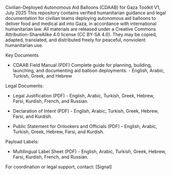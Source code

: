 Civilian-Deployed Autonomous Aid Balloons (CDAAB) for Gaza
Toolkit V1, July 2025
This repository contains verified humanitarian guidance and legal documentation for civilian teams deploying autonomous aid balloons to deliver food and medical aid into Gaza, in accordance with international humanitarian law.
All materials are released under a Creative Commons Attribution-ShareAlike 4.0 license (CC BY-SA 4.0). They may be copied, adapted, translated, and distributed freely for peaceful, nonviolent humanitarian use.


Key Documents
- CDAAB Field Manual (PDF)
Complete guide for planning, building, launching, and documenting aid balloon deployments. - English, Arabic, Turkish, Greek, and Hebrew


Legal Documents:


- Legal Justification (PDF) - English, Arabic, Turkish, Greek, Hebrew, Farsi, Kurdish, French, and Russian.


- Declaration of Intent (PDF) - English, Arabic, Turkish, Greek, Hebrew, Farsi, and Kurdish.


- Public Statement for Onlookers and Officials (PDF) - English, Arabic, Turkish, Greek, Hebrew, Farsi, and Kurdish.


Payload Labels:


- Multilingual Label Sheet (PDF) - English, Arabic, Turkish, Greek, Hebrew, Farsi, Kurdish, French, and Russian.


For coordination or legal support, contact: [Signal]
